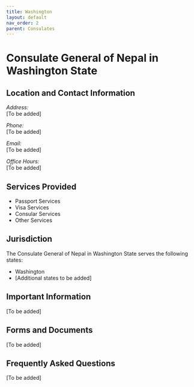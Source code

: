 ```yaml
---
title: Washington
layout: default
nav_order: 2
parent: Consulates
---
```


# Consulate General of Nepal in Washington State

## Location and Contact Information

*Address:*  
[To be added]

*Phone:*  
[To be added]

*Email:*  
[To be added]

*Office Hours:*  
[To be added]

## Services Provided

- Passport Services
- Visa Services
- Consular Services
- Other Services

## Jurisdiction

The Consulate General of Nepal in Washington State serves the following states:
- Washington
- [Additional states to be added]

## Important Information

[To be added]

## Forms and Documents

[To be added]

## Frequently Asked Questions

[To be added] 